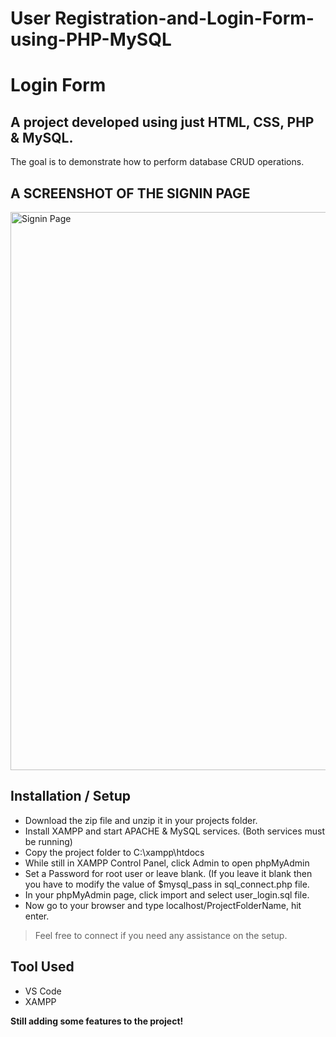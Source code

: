# User Registration-and-Login-Form-using-PHP-MySQL

# Login Form
## A project developed using just HTML, CSS, PHP & MySQL. 

The goal is to demonstrate how to perform database CRUD operations.

## A SCREENSHOT OF THE SIGNIN PAGE

<img width="893" alt="Signin Page" src="https://user-images.githubusercontent.com/97596106/181602602-766b06a3-cb49-45c4-93cf-daede0890271.PNG">

## Installation / Setup

- Download the zip file and unzip it in your projects folder.
- Install XAMPP and start APACHE & MySQL services. (Both services must be running)
- Copy the project folder to C:\xampp\htdocs
- While still in XAMPP Control Panel, click Admin to open phpMyAdmin
- Set a Password for root user or leave blank. (If you leave it blank then you have to modify the value of $mysql_pass in sql_connect.php file.
- In your phpMyAdmin page, click import and select user_login.sql file.
- Now go to your browser and type localhost/ProjectFolderName, hit enter.


> Feel free to connect if you need any assistance on the setup.

## Tool Used
- VS Code
- XAMPP

**Still adding some features to the project!**
